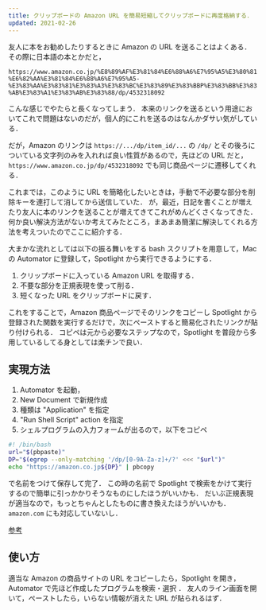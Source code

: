 ```yaml
---
title: クリップボードの Amazon URL を簡易短縮してクリップボードに再度格納する．
updated: 2021-02-26
---
```


友人に本をお勧めしたりするときに Amazon の URL を送ることはよくある．
その際に日本語の本とかだと，

`https://www.amazon.co.jp/%E8%89%AF%E3%81%84%E6%88%A6%E7%95%A5%E3%80%81%E6%82%AA%E3%81%84%E6%88%A6%E7%95%A5-%E3%83%AA%E3%83%81%E3%83%A3%E3%83%BC%E3%83%89%E3%83%BBP%E3%83%BB%E3%83%AB%E3%83%A1%E3%83%AB%E3%83%88/dp/4532318092`

こんな感じでやたらと長くなってしまう．
本来のリンクを送るという用途においてこれで問題はないのだが，個人的にこれを送るのはなんかダサい気がしている．

だが，Amazon のリンクは `https://.../dp/item_id/...` の `/dp/` とその後ろについている文字列のみを入れれば良い性質があるので，先ほどの URL だと，
`https://www.amazon.co.jp/dp/4532318092` でも同じ商品ページに遷移してくれる．

これまでは，このように URL を簡略化したいときは，手動で不必要な部分を削除キーを連打して消してから送信していた．
が，最近，日記を書くことが増えたり友人に本のリンクを送ることが増えてきてこれがめんどくさくなってきた．
何か良い解決方法がないか考えてみたところ，まあまあ簡潔に解決してくれる方法を考えついたのでここに紹介する．

大まかな流れとしては以下の振る舞いをする bash スクリプトを用意して，Mac の Automator に登録して，Spotlight から実行できるようにする．

1. クリップボードに入っている Amazon URL を取得する．
2. 不要な部分を正規表現を使って削る．
3. 短くなった URL をクリップボードに戻す．

これをすることで，Amazon 商品ページでそのリンクをコピーし Spotlight から 登録された関数を実行するだけで，次にペーストすると簡易化されたリンクが貼り付けられる．
コピペは元から必要なステップなので，Spotlight を普段から多用しているしてる身としては楽チンで良い．


## 実現方法

1. Automator を起動，
2. New Document で新規作成
3. 種類は "Application" を指定
4. "Run Shell Script" action を指定
5. シェルプログラムの入力フォームが出るので，以下をコピペ

```bash
#! /bin/bash
url="$(pbpaste)"
DP="$(egrep --only-matching '/dp/[0-9A-Za-z]+/?' <<< "$url")"
echo "https://amazon.co.jp${DP}" | pbcopy
```

で名前をつけて保存して完了．
この時の名前で Spotlight で検索をかけて実行するので簡単に引っかかりそうなものにしたほうがいいかも．
だいぶ正規表現が適当なので，もっとちゃんとしたものに書き換えたほうがいいかも．`amazon.com` にも対応していないし．

[参考](https://superuser.com/a/612072)


## 使い方

適当な Amazon の商品サイトの URL をコピーしたら，Spotlight を開き，Automator で先ほど作成したプログラムを検索・選択 ．
友人のライン画面を開いて，ペーストしたら，いらない情報が消えた URL が貼られるはず．
